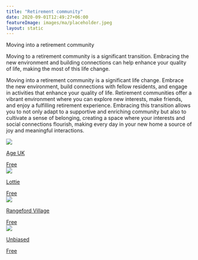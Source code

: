 ```yaml
---
title: "Retirement community"
date: 2020-09-01T12:49:27+06:00
featureImage: images/ma/placeholder.jpeg
layout: static
---
```


Moving into a retirement community

Moving to a retirement community is a significant transition. Embracing the new environment and building connections can help enhance your quality of life, making the most of this life change.

Moving into a retirement community is a significant life change. Embrace the new environment, build connections with fellow residents, and engage in activities that enhance your quality of life. Retirement communities offer a vibrant environment where you can explore new interests, make friends, and enjoy a fulfilling retirement experience. Embracing this transition allows you to not only adapt to a supportive and enriching community but also to cultivate a sense of belonging, creating a space where your interests and social connections flourish, making every day in your new home a source of joy and meaningful interactions.

<a class="ma-link" href="https://www.ageuk.org.uk/information-advice/care/housing-options/sheltered-housing/"><div class="ma-card ma-card-Health"><div class="ma-icon"><img src ="/images/Icon-check - health - opacity.svg"/></div><div class="ma-name"><p>Age UK</p></div><div class="ma-paid-text"><span>Free</span></div></div></a><a class="ma-link" href="https://lottie.org/retirement-living-guides/"><div class="ma-card ma-card-Health"><div class="ma-icon"><img src ="/images/Icon-check - health - opacity.svg"/></div><div class="ma-name"><p>Lottie</p></div><div class="ma-paid-text"><span>Free</span></div></div></a><a class="ma-link" href="https://www.rangefordvillages.co.uk/news/things-to-consider-when-moving-to-a-retirement-village"><div class="ma-card ma-card-Health"><div class="ma-icon"><img src ="/images/Icon-check - health - opacity.svg"/></div><div class="ma-name"><p>Rangeford Village</p></div><div class="ma-paid-text"><span>Free</span></div></div></a><a class="ma-link" href="https://www.unbiased.co.uk/discover/pensions-retirement/planning-for-retirement/should-i-consider-a-retirement-village"><div class="ma-card ma-card-Health"><div class="ma-icon"><img src ="/images/Icon-check - health - opacity.svg"/></div><div class="ma-name"><p>Unbiased</p></div><div class="ma-paid-text"><span>Free</span></div></div></a>  

<br/><br/>






